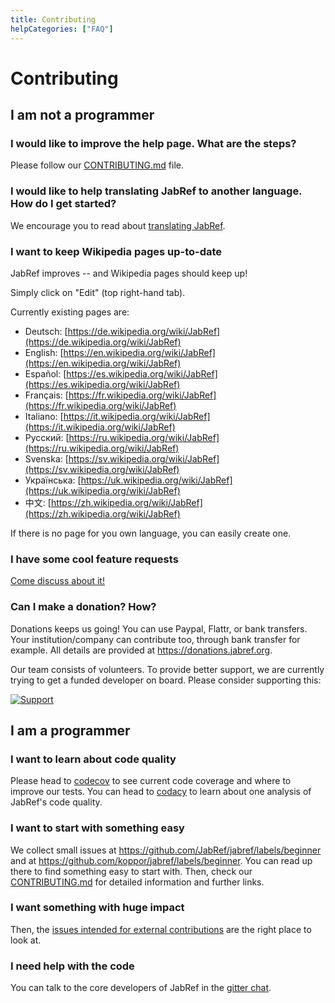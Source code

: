 ```yaml
---
title: Contributing
helpCategories: ["FAQ"]
---
```


# Contributing

## I am not a programmer


### I would like to improve the help page. What are the steps?

Please follow our [CONTRIBUTING.md](https://github.com/JabRef/help.jabref.org/blob/gh-pages/CONTRIBUTING.md) file.


### I would like to help translating JabRef to another language. How do I get started?

We encourage you to read about [translating JabRef](TranslatingGUI).


### I want to keep Wikipedia pages up-to-date

JabRef improves -- and Wikipedia pages should keep up!

Simply click on "Edit" (top right-hand tab).

Currently existing pages are:

- Deutsch: [https://de.wikipedia.org/wiki/JabRef](https://de.wikipedia.org/wiki/JabRef)
- English: [https://en.wikipedia.org/wiki/JabRef](https://en.wikipedia.org/wiki/JabRef)
- Español: [https://es.wikipedia.org/wiki/JabRef](https://es.wikipedia.org/wiki/JabRef)
- Français: [https://fr.wikipedia.org/wiki/JabRef](https://fr.wikipedia.org/wiki/JabRef)
- Italiano: [https://it.wikipedia.org/wiki/JabRef](https://it.wikipedia.org/wiki/JabRef)
- Русский: [https://ru.wikipedia.org/wiki/JabRef](https://ru.wikipedia.org/wiki/JabRef)
- Svenska: [https://sv.wikipedia.org/wiki/JabRef](https://sv.wikipedia.org/wiki/JabRef)
- Українська: [https://uk.wikipedia.org/wiki/JabRef](https://uk.wikipedia.org/wiki/JabRef)
- 中文: [https://zh.wikipedia.org/wiki/JabRef](https://zh.wikipedia.org/wiki/JabRef)

If there is no page for you own language, you can easily create one.


### I have some cool feature requests

[Come discuss about it!](http://discourse.jabref.org/)


### Can I make a donation? How?

Donations keeps us going! You can use Paypal, Flattr, or bank transfers.
Your institution/company can contribute too, through bank transfer for example.
All details are provided at <https://donations.jabref.org>.

Our team consists of volunteers.
To provide better support, we are currently trying to get a funded developer on board.
Please consider supporting this:

[![Support](https://supporterhq.com/api/b/8rzilokn64agwryeus1y17b0r/JabRef)](https://supporterhq.com/support/8rzilokn64agwryeus1y17b0r/JabRef)


## I am a programmer


### I want to learn about code quality

Please head to [codecov](https://codecov.io/github/JabRef/jabref) to see current code coverage and where to improve our tests.
You can head to [codacy](https://www.codacy.com/app/simonharrer/jabref/dashboard) to learn about one analysis of JabRef's code quality.


### I want to start with something easy

We collect small issues at <https://github.com/JabRef/jabref/labels/beginner> and at <https://github.com/koppor/jabref/labels/beginner>.
You can read up there to find something easy to start with.
Then, check our [CONTRIBUTING.md](https://github.com/JabRef/jabref/blob/master/CONTRIBUTING.md) for detailed information and further links.


### I want something with huge impact

Then, the [issues intended for external contributions](https://github.com/JabRef/jabref/labels/help-wanted) are the right place to look at.

### I need help with the code

You can talk to the core developers of JabRef in the [gitter chat](hhttps://gitter.im/JabRef/jabref).
